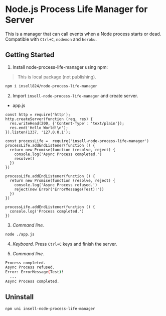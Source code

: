 # Node.js Process Life Manager for Server
This is a manager that can call events when a Node process starts or dead.  
Compatible with `Ctrl+C`, `nodemon` and `heroku`.

## Getting Started
1. Install node-process-life-manager using npm:
> This is local package (not publishing).
```bash
npm i insell824/node-process-life-manager
```

2. Import `insell-node-process-life-manager` and create server.
- app.js
```node
const http = require('http');
http.createServer(function (req, res) {
  res.writeHead(200, {'Content-Type': 'text/plain'});
  res.end('Hello World!\n');
}).listen(1337, '127.0.0.1');

const processLife =  require('insell-node-process-life-manager')
processLife.addEndListener(function () {
  return new Promise(function (resolve, reject) {
    console.log('Async Process completed.')
    resolve()
  })
})

processLife.addEndListener(function () {
  return new Promise(function (resolve, reject) {
    console.log('Async Process refused.')
    reject(new Error('ErrorMessage(Test)!'))
  })
})

processLife.addEndListener(function () {
  console.log('Process completed.')
})
```
3. *Command line.*

```bash
node ./app.js
```
4. *Keyboard.*
Press `Ctrl+C` keys and finish the server.  
  
5. *Command line.*
```bash
Process completed.
Async Process refused.
Error: ErrorMessage(Test)!
  ...
Async Process completed.
```

## Uninstall
```bash
npm uni insell-node-process-life-manager
```